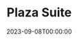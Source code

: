 ---
title: Plaza Suite
date: 2023-09-08T00:00:00
opening_date: 1972-11-24
closing_date: 1972-12-09
layout: productions
program:
Theatre: Theatre Jacksonville
Venue: Little Theatre
cast:
- Bellboy: Bill Morse
- Karen Nash: Mardie Kelly
- Sam Nash: Roby Robson
- Jean McCormack: Kathy Grimes
- Jesse Kiplinger: John Tilford
- Muriel Tate: Kathy Grimes
- Norma Hubley: Sabina Meyer
- Roy Hubley: Norman Howard
- Borden Eisler: John Tilford
- Mimsey Hubley: Kathy Grimes
crew:
- Director: Robert Knowles
- Scene Design: Hal Henderson
- Stage Manager: Wayne Wofford
- Lighting: Bob Barnes
- Sound: Melinda Barnes
- Properties:
  - Margaret Winstead
  - Laurie Kaden
  - Connie McClure
  - Doug Thomas
- Set Construction:
  - Bill Bacon
  - John Eichenlaub
  - Bob Ladd
  - Jean Mortensen
  - Sharon O'Connel
  - Kathleen O'Connor
- Costumes:
  - Gert Berman
  - Mary Coyle
- Make-up:
  - Norman Howard
  - Melinda Barnes
- Box Office:
  - Ann Dubow
  - Gert Berman
  - Esta Rosenson
---